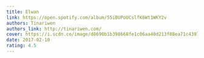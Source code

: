 ```yaml
---
title: Elwan
link: https://open.spotify.com/album/55iBUPoUCslfK6Wt1WKY2v
authors: Tinariwen
authors_link: http://tinariwen.com/
cover: https://i.scdn.co/image/d8690b1b398668fe1c06aa40d213f88ea71c4397
date: 2017-02-10
rating: 4.5
---
```


